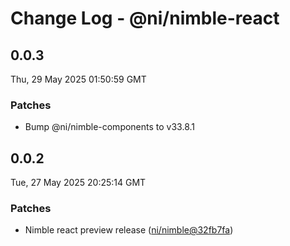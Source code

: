 # Change Log - @ni/nimble-react

<!-- This log was last generated on Thu, 29 May 2025 01:50:59 GMT and should not be manually modified. -->

<!-- Start content -->

## 0.0.3

Thu, 29 May 2025 01:50:59 GMT

### Patches

- Bump @ni/nimble-components to v33.8.1

## 0.0.2

Tue, 27 May 2025 20:25:14 GMT

### Patches

- Nimble react preview release ([ni/nimble@32fb7fa](https://github.com/ni/nimble/commit/32fb7facb3daf1d092a47119110504f7206a92eb))
